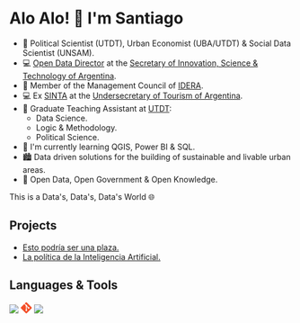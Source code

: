 # Alo Alo! 👋 I'm Santiago

+ 📖 Political Scientist (UTDT), Urban Economist (UBA/UTDT) & Social Data Scientist (UNSAM).
+ 💻 [Open Data Director](https://www.argentina.gob.ar/datos-abiertos) at the [Secretary of Innovation, Science & Technology of Argentina]([https://www.argentina.gob.ar/interior/turismo](https://www.argentina.gob.ar/jefatura/innovacion-ciencia-y-tecnologia)).
+ :mag_right: Member of the Management Council of [IDERA](https://www.idera.gob.ar/).
+ 💻 Ex [SINTA](https://www.yvera.tur.ar/sinta/) at the [Undersecretary of Tourism of Argentina](https://www.argentina.gob.ar/interior/turismo).
+ 🍎 Graduate Teaching Assistant at [UTDT](https://www.utdt.edu/):
  + Data Science.
  + Logic & Methodology.
  + Political Science.
+ 🌱 I'm currently learning QGIS, Power BI & SQL.
+ 🏙️ Data driven solutions for the building of sustainable and livable urban areas.
+ 🏢 Open Data, Open Government & Open Knowledge.

This is a Data's, Data's, Data's World 🌐    


## Projects
+ [Esto podría ser una plaza.](https://github.com/Apolo-21/atlas_espacios_verdes_CABA)
+ [La política de la Inteligencia Artificial.](https://www.cippec.org/wp-content/uploads/2019/10/185-DT-Abdala-Lacroix-y-Soubie-La-pol%C3%ADtica-de-la-Inteligencia-Artificial-octubre-2019.pdf)


## Languages & Tools
<code><img height="20" src="https://camo.githubusercontent.com/85de5a1cf8f5f7fa0003823a2e548a0d72399bbe6e1d446eeebe944e948b25b2/68747470733a2f2f6e65772e6c6962726172792e6172697a6f6e612e6564752f73697465732f64656661756c742f66696c65732f7374796c65732f66656174757265645f696d6167652f7075626c69632f66656174757265645f6d656469612f7270726f6772616d6d696e672e706e673f69746f6b3d74575f4c63346138"></code>
<code><img height="20" src="https://raw.githubusercontent.com/devicons/devicon/master/icons/git/git-original.svg"></code>
<code><img height="20" src="https://camo.githubusercontent.com/d436b395037bee91bcb57b18b34b95a83f6525b9391729772a571a4cae678413/68747470733a2f2f626c6f672e65667073612e6f72672f77702d636f6e74656e742f75706c6f6164732f323031392f30342f706963312e706e67"></code>


<!--
**SSoubie/SSoubie** is a ✨ _special_ ✨ repository because its `README.md` (this file) appears on your GitHub profile.

Here are some ideas to get you started:

- 🔭 I’m currently working on ...
- 🌱 I’m currently learning ...
- 👯 I’m looking to collaborate on ...
- 🤔 I’m looking for help with ...
- 💬 Ask me about ...
- 📫 How to reach me: ...
- 😄 Pronouns: ...
- ⚡ Fun fact: ...
-->
